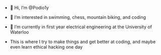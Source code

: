 - 👋 Hi, I’m @Podio1y
- 👀 I’m interested in swimming, chess, mountain biking, and coding 
- 🌱 I’m currently in first year electrical engineering at the University of Waterloo

- This is where I try to make things and get better at coding, and maybe even learn ethical hacking one day
